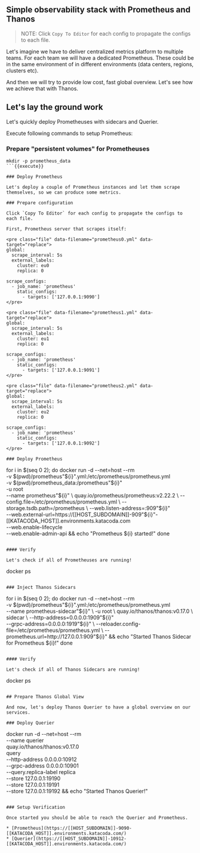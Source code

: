 
## Simple observability stack with Prometheus and Thanos

> NOTE: Click `Copy To Editor` for each config to propagate the configs to each file.

Let's imagine we have to deliver centralized metrics platform to multiple teams. For each team we will have a dedicated Prometheus. These could be in the same environment of in different environments (data centers, regions, clusters etc).

And then we will try to provide low cost, fast global overview. Let's see how we achieve that with Thanos.

## Let's lay the ground work

Let's quickly deploy Prometheuses with sidecars and Querier.

Execute following commands to setup Prometheus:

### Prepare "persistent volumes" for Prometheuses

```
mkdir -p prometheus_data
```{{execute}}

### Deploy Prometheus

Let's deploy a couple of Prometheus instances and let them scrape themselves, so we can produce some metrics.

### Prepare configuration

Click `Copy To Editor` for each config to propagate the configs to each file.

First, Prometheus server that scrapes itself:

<pre class="file" data-filename="prometheus0.yml" data-target="replace">
global:
  scrape_interval: 5s
  external_labels:
    cluster: eu0
    replica: 0

scrape_configs:
  - job_name: 'prometheus'
    static_configs:
      - targets: ['127.0.0.1:9090']
</pre>

<pre class="file" data-filename="prometheus1.yml" data-target="replace">
global:
  scrape_interval: 5s
  external_labels:
    cluster: eu1
    replica: 0

scrape_configs:
  - job_name: 'prometheus'
    static_configs:
      - targets: ['127.0.0.1:9091']
</pre>

<pre class="file" data-filename="prometheus2.yml" data-target="replace">
global:
  scrape_interval: 5s
  external_labels:
    cluster: eu2
    replica: 0

scrape_configs:
  - job_name: 'prometheus'
    static_configs:
      - targets: ['127.0.0.1:9092']
</pre>

### Deploy Prometheus

```
for i in $(seq 0 2); do
docker run -d --net=host --rm \
    -v $(pwd)/prometheus"${i}".yml:/etc/prometheus/prometheus.yml \
    -v $(pwd)/prometheus_data:/prometheus"${i}" \
    -u root \
    --name prometheus"${i}" \
    quay.io/prometheus/prometheus:v2.22.2 \
    --config.file=/etc/prometheus/prometheus.yml \
    --storage.tsdb.path=/prometheus \
    --web.listen-address=:909"${i}" \
    --web.external-url=https://[[HOST_SUBDOMAIN]]-909"${i}"-[[KATACODA_HOST]].environments.katacoda.com \
    --web.enable-lifecycle \
    --web.enable-admin-api && echo "Prometheus ${i} started!"
done
```{{execute}}

#### Verify

Let's check if all of Prometheuses are running!

```
docker ps
```{{execute}}

### Inject Thanos Sidecars

```
for i in $(seq 0 2); do
docker run -d --net=host --rm \
    -v $(pwd)/prometheus"${i}".yml:/etc/prometheus/prometheus.yml \
    --name prometheus-sidecar"${i}" \
    -u root \
    quay.io/thanos/thanos:v0.17.0 \
    sidecar \
    --http-address=0.0.0.0:1909"${i}" \
    --grpc-address=0.0.0.0:1919"${i}" \
    --reloader.config-file=/etc/prometheus/prometheus.yml \
    --prometheus.url=http://127.0.0.1:909"${i}" && echo "Started Thanos Sidecar for Prometheus ${i}!"
done
```{{execute}}

#### Verify

Let's check if all of Thanos Sidecars are running!

```
docker ps
```{{execute}}

## Prepare Thanos Global View

And now, let's deploy Thanos Querier to have a global overview on our services.

### Deploy Querier

```
docker run -d --net=host --rm \
    --name querier \
    quay.io/thanos/thanos:v0.17.0 \
    query \
    --http-address 0.0.0.0:10912 \
    --grpc-address 0.0.0.0:10901 \
    --query.replica-label replica \
    --store 127.0.0.1:19190 \
    --store 127.0.0.1:19191 \
    --store 127.0.0.1:19192 && echo "Started Thanos Querier!"
```{{execute}}

### Setup Verification

Once started you should be able to reach the Querier and Prometheus.

* [Prometheus](https://[[HOST_SUBDOMAIN]]-9090-[[KATACODA_HOST]].environments.katacoda.com/)
* [Querier](https://[[HOST_SUBDOMAIN]]-10912-[[KATACODA_HOST]].environments.katacoda.com/)
